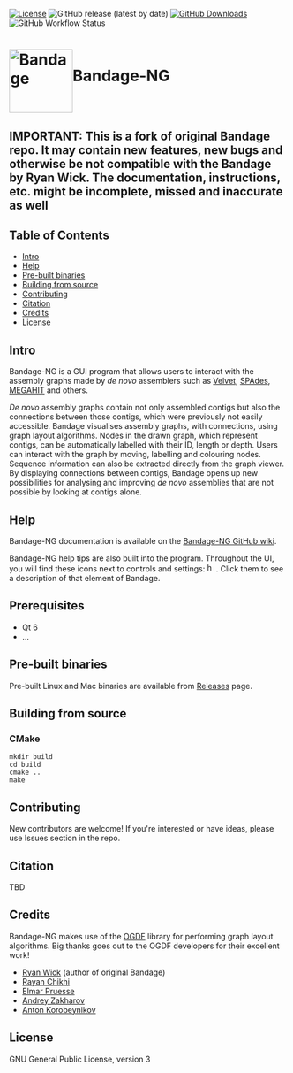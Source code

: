[![License](https://img.shields.io/badge/licence-GPLv3-blue)](https://www.gnu.org/licenses/gpl-3.0)
![GitHub release (latest by date)](https://img.shields.io/github/v/release/asl/BandageNG?include_prereleases)
[![GitHub Downloads](https://img.shields.io/github/downloads/asl/BandageNG/total.svg?style=social&logo=github&label=Download)](https://github.com/asl/BandageNG/releases)
![GitHub Workflow Status](https://img.shields.io/github/workflow/status/asl/BandageNG/build-test?label=checks)

# <img src="http://rrwick.github.io/Bandage/images/logo.png" alt="Bandage" width="115" height="115" align="middle">Bandage-NG

## IMPORTANT: This is a fork of original Bandage repo. It may contain new features, new bugs and otherwise be not compatible with the Bandage by Ryan Wick. The documentation, instructions, etc. might be incomplete, missed and inaccurate as well

## Table of Contents
* [Intro](https://github.com/asl/BandageNG#intro)
* [Help](https://github.com/asl/BandageNG#help)
* [Pre-built binaries](https://github.com/asl/BandageNG#pre-built-binaries)
* [Building from source](https://github.com/asl/BandageNG#building-from-source)
* [Contributing](https://github.com/asl/BandageNG#contributing)
* [Citation](https://github.com/asl/BandageNG#citation)
* [Credits](https://github.com/asl/BandageNG#credits)
* [License](https://github.com/asl/BandageNG#license)


## Intro

Bandage-NG is a GUI program that allows users to interact with the assembly graphs made by *de novo* assemblers such as <a href="https://www.ebi.ac.uk/~zerbino/velvet/" target="_blank">Velvet</a>, <a href="http://cab.spbu.ru/software/spades" target="_blank">SPAdes</a>, <a href="https://github.com/voutcn/megahit" target="_blank">MEGAHIT</a> and others.

*De novo* assembly graphs contain not only assembled contigs but also the connections between those contigs, which were previously not easily accessible. Bandage visualises assembly graphs, with connections, using graph layout algorithms. Nodes in the drawn graph, which represent contigs, can be automatically labelled with their ID, length or depth. Users can interact with the graph by moving, labelling and colouring nodes. Sequence information can also be extracted directly from the graph viewer. By displaying connections between contigs, Bandage opens up new possibilities for analysing and improving *de novo* assemblies that are not possible by looking at contigs alone.

## Help

Bandage-NG documentation is available on the <a href="https://github.com/asl/BandageNG/wiki" target="_blank">Bandage-NG GitHub wiki</a>.

Bandage-NG help tips are also built into the program. Throughout the UI, you will find these icons next to controls and settings: <img src="http://rrwick.github.io/Bandage/images/helptext.png" alt="help text icon" width="16" height="16">. Click them to see a description of that element of Bandage.

## Prerequisites
  * Qt 6
  * ...

## Pre-built binaries

Pre-built Linux and Mac binaries are available from [Releases](https://github.com/asl/BandageNG/releases) page.

## Building from source

### CMake
```shell
mkdir build
cd build
cmake ..
make
```

## Contributing

New contributors are welcome! If you're interested or have ideas, please use Issues section in the repo.


## Citation

TBD


## Credits

Bandage-NG makes use of the <a href="http://www.ogdf.net/" target="_blank">OGDF</a> library for performing graph layout algorithms. Big thanks goes out to the OGDF developers for their excellent work!

* <a href="https://github.com/rrwick" target="_blank">Ryan Wick</a> (author of original Bandage)
* <a href="https://github.com/rchikhi" target="_blank">Rayan Chikhi</a>
* <a href="https://github.com/epruesse" target="_blank">Elmar Pruesse</a>
* <a href="https://github.com/wafemand" target="_blank">Andrey Zakharov</a>
* <a href="https://github.com/asl" target="_blank">Anton Korobeynikov</a>

## License

GNU General Public License, version 3
